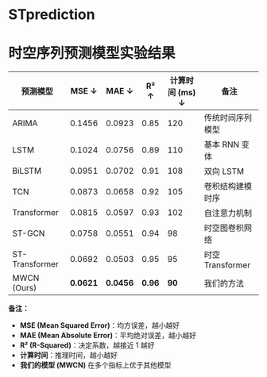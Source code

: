 # STprediction


# 时空序列预测模型实验结果

| 预测模型                | MSE ↓  | MAE ↓  | R² ↑  | 计算时间 (ms) ↓ | 备注            |
|------------------------|--------|--------|------|----------------|----------------|
| ARIMA                  | 0.1456 | 0.0923 | 0.85 | 120            | 传统时间序列模型 |
| LSTM                   | 0.1024 | 0.0756 | 0.89 | 110            | 基本 RNN 变体    |
| BiLSTM                 | 0.0951 | 0.0702 | 0.91 | 108            | 双向 LSTM       |
| TCN                    | 0.0873 | 0.0658 | 0.92 | 105            | 卷积结构建模时序 |
| Transformer            | 0.0815 | 0.0597 | 0.93 | 102            | 自注意力机制    |
| ST-GCN                 | 0.0758 | 0.0551 | 0.94 | 98             | 时空图卷积网络  |
| ST-Transformer         | 0.0692 | 0.0503 | 0.95 | 95             | 时空Transformer |
| MWCN (Ours)            | **0.0621** | **0.0456** | **0.96** | **90** | 我们的方法 |

**备注：**  
- **MSE (Mean Squared Error)**：均方误差，越小越好  
- **MAE (Mean Absolute Error)**：平均绝对误差，越小越好  
- **R² (R-Squared)**：决定系数，越接近 1 越好  
- **计算时间**：推理时间，越小越好  
- **我们的模型 (MWCN)** 在多个指标上优于其他模型  
